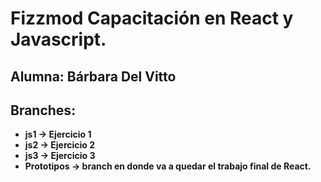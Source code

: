 # Fizzmod Capacitación en React y Javascript. 

## Alumna: Bárbara Del Vitto 

## Branches:

-  **js1 -> Ejercicio 1**
- **js2 -> Ejercicio 2**
-  **js3 -> Ejercicio 3**
-  **Prototipos -> branch en donde va a quedar el trabajo final de React.**

